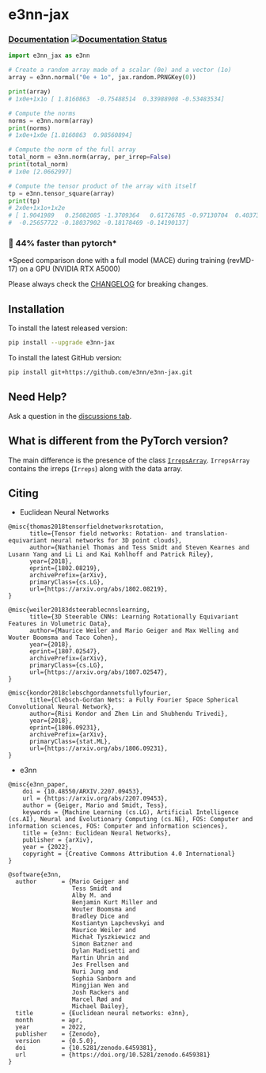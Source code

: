 # e3nn-jax
### [Documentation](https://e3nn-jax.readthedocs.io/en/latest) [![Documentation Status](https://readthedocs.org/projects/e3nn-jax/badge/?version=latest)](https://e3nn-jax.readthedocs.io/en/latest/?badge=latest)

```python
import e3nn_jax as e3nn

# Create a random array made of a scalar (0e) and a vector (1o)
array = e3nn.normal("0e + 1o", jax.random.PRNGKey(0))

print(array)  
# 1x0e+1x1o [ 1.8160863  -0.75488514  0.33988908 -0.53483534]

# Compute the norms
norms = e3nn.norm(array)
print(norms)
# 1x0e+1x0e [1.8160863  0.98560894]

# Compute the norm of the full array
total_norm = e3nn.norm(array, per_irrep=False)
print(total_norm)
# 1x0e [2.0662997]

# Compute the tensor product of the array with itself
tp = e3nn.tensor_square(array)
print(tp)
# 2x0e+1x1o+1x2e
# [ 1.9041989   0.25082085 -1.3709364   0.61726785 -0.97130704  0.40373924
#  -0.25657722 -0.18037902 -0.18178469 -0.14190137]
```

### :rocket: 44% faster than pytorch*

*Speed comparison done with a full model (MACE) during training (revMD-17) on a GPU (NVIDIA RTX A5000)

Please always check the [CHANGELOG](CHANGELOG.md) for breaking changes.

## Installation

To install the latest released version:
```bash
pip install --upgrade e3nn-jax
```

To install the latest GitHub version:
```bash
pip install git+https://github.com/e3nn/e3nn-jax.git
```

## Need Help?
Ask a question in the [discussions tab](https://github.com/e3nn/e3nn-jax/discussions).

## What is different from the PyTorch version?

The main difference is the presence of the class [`IrrepsArray`](https://e3nn-jax.readthedocs.io/en/latest/api/irreps_array.html).
`IrrepsArray` contains the irreps (`Irreps`) along with the data array.

## Citing

- Euclidean Neural Networks
```
@misc{thomas2018tensorfieldnetworksrotation,
      title={Tensor field networks: Rotation- and translation-equivariant neural networks for 3D point clouds}, 
      author={Nathaniel Thomas and Tess Smidt and Steven Kearnes and Lusann Yang and Li Li and Kai Kohlhoff and Patrick Riley},
      year={2018},
      eprint={1802.08219},
      archivePrefix={arXiv},
      primaryClass={cs.LG},
      url={https://arxiv.org/abs/1802.08219}, 
}

@misc{weiler20183dsteerablecnnslearning,
      title={3D Steerable CNNs: Learning Rotationally Equivariant Features in Volumetric Data}, 
      author={Maurice Weiler and Mario Geiger and Max Welling and Wouter Boomsma and Taco Cohen},
      year={2018},
      eprint={1807.02547},
      archivePrefix={arXiv},
      primaryClass={cs.LG},
      url={https://arxiv.org/abs/1807.02547}, 
}

@misc{kondor2018clebschgordannetsfullyfourier,
      title={Clebsch-Gordan Nets: a Fully Fourier Space Spherical Convolutional Neural Network}, 
      author={Risi Kondor and Zhen Lin and Shubhendu Trivedi},
      year={2018},
      eprint={1806.09231},
      archivePrefix={arXiv},
      primaryClass={stat.ML},
      url={https://arxiv.org/abs/1806.09231}, 
}
```
- e3nn
```
@misc{e3nn_paper,
    doi = {10.48550/ARXIV.2207.09453},
    url = {https://arxiv.org/abs/2207.09453},
    author = {Geiger, Mario and Smidt, Tess},
    keywords = {Machine Learning (cs.LG), Artificial Intelligence (cs.AI), Neural and Evolutionary Computing (cs.NE), FOS: Computer and information sciences, FOS: Computer and information sciences},
    title = {e3nn: Euclidean Neural Networks},
    publisher = {arXiv},
    year = {2022},
    copyright = {Creative Commons Attribution 4.0 International}
}

@software{e3nn,
  author       = {Mario Geiger and
                  Tess Smidt and
                  Alby M. and
                  Benjamin Kurt Miller and
                  Wouter Boomsma and
                  Bradley Dice and
                  Kostiantyn Lapchevskyi and
                  Maurice Weiler and
                  Michał Tyszkiewicz and
                  Simon Batzner and
                  Dylan Madisetti and
                  Martin Uhrin and
                  Jes Frellsen and
                  Nuri Jung and
                  Sophia Sanborn and
                  Mingjian Wen and
                  Josh Rackers and
                  Marcel Rød and
                  Michael Bailey},
  title        = {Euclidean neural networks: e3nn},
  month        = apr,
  year         = 2022,
  publisher    = {Zenodo},
  version      = {0.5.0},
  doi          = {10.5281/zenodo.6459381},
  url          = {https://doi.org/10.5281/zenodo.6459381}
}
```
